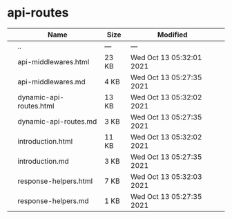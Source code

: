 api-routes
==========

<table><thead><tr class="header"><th></th><th>Name</th><th>Size</th><th>Modified</th><th></th></tr></thead><tbody><tr class="odd"><td></td><td><span class="goup">..</span></td><td>—</td><td>—</td><td></td></tr><tr class="even"><td></td><td><span class="name">api-middlewares.html</span></td><td>23 KB</td><td>Wed Oct 13 05:32:01 2021</td><td></td></tr><tr class="odd"><td></td><td><span class="name">api-middlewares.md</span></td><td>4 KB</td><td>Wed Oct 13 05:27:35 2021</td><td></td></tr><tr class="even"><td></td><td><span class="name">dynamic-api-routes.html</span></td><td>13 KB</td><td>Wed Oct 13 05:32:02 2021</td><td></td></tr><tr class="odd"><td></td><td><span class="name">dynamic-api-routes.md</span></td><td>3 KB</td><td>Wed Oct 13 05:27:35 2021</td><td></td></tr><tr class="even"><td></td><td><span class="name">introduction.html</span></td><td>11 KB</td><td>Wed Oct 13 05:32:02 2021</td><td></td></tr><tr class="odd"><td></td><td><span class="name">introduction.md</span></td><td>3 KB</td><td>Wed Oct 13 05:27:35 2021</td><td></td></tr><tr class="even"><td></td><td><span class="name">response-helpers.html</span></td><td>7 KB</td><td>Wed Oct 13 05:32:03 2021</td><td></td></tr><tr class="odd"><td></td><td><span class="name">response-helpers.md</span></td><td>1 KB</td><td>Wed Oct 13 05:27:35 2021</td><td></td></tr></tbody></table>
